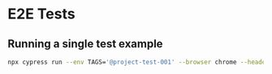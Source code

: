 # E2E Tests

## Running a single test example

```bash
npx cypress run --env TAGS='@project-test-001' --browser chrome --headed --no-exit -s cypress/integration/features/ui/Project/addNewProject.feature
```
